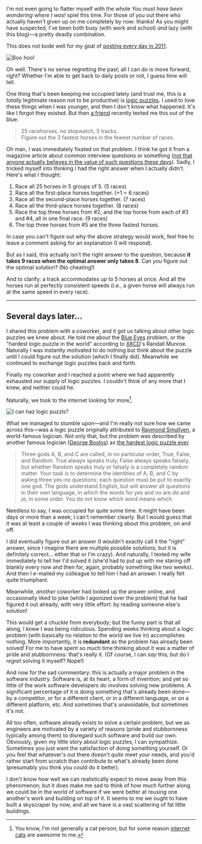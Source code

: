 I'm not even going to flatter myself with the whole *You must have been wondering where I was!* spiel this time. For those of you out there who actually haven't given up on me completely by now: thanks! As you might have suspected, I've been both busy (with work and school) *and* lazy (with this blog)—a pretty deadly combination.

This does not bode well for my goal of [posting every day in 2011](http://dailypost.wordpress.com/).

![Boo hoo!](/images/boo-hoo.jpg)

Oh well. There's no sense regretting the past; all I can do is move forward, right? Whether I'm able to get back to daily posts or not, I guess time will tell.

One thing that's been keeping me occupied lately (and trust me, this is a *totally* legitimate reason not to be productive) is [logic puzzles](http://wiki.xkcd.com/irc/Puzzles). I used to love these things when I was younger, and then I don't know what happened. It's like I forgot they existed. But then [a friend](http://evservations.blogspot.com/) recently texted me this out of the blue:

> 25 racehorses, no stopwatch, 5 tracks.  
> Figure out the 3 fastest horses in the fewest number of races.

Oh man, I was immediately fixated on that problem. I think he got it from a magazine article about common interview questions or something ([not that anyone actually believes in the value of such questions these days](http://blogs.msdn.com/b/ericlippert/archive/2011/02/14/what-would-feynman-do.aspx)). Sadly, I tricked myself into thinking I had the right answer when I actually didn't. Here's what I thought:

1. Race all 25 horses in 5 groups of 5. (5 races)
2. Race all the first-place horses together. (+1 = 6 races)
3. Race all the second-place horses together. (7 races)
4. Race all the third-place horses together. (8 races)
5. Race the top three horses from #2, and the top horse from each of #3 and #4, all in one final race. (9 races)
6. The top three horses from #5 are the three fastest horses.

In case you can't figure out why the above strategy would work, feel free to leave a comment asking for an explanation (I will respond).

But as I said, this actually isn't the right answer to the question, because **it takes 9 races when the optimal answer only takes 8**. Can *you* figure out the optimal solution? (No cheating!)

And to clarify: a track accommodates up to 5 horses at once. And all the horses run at perfectly consistent speeds (i.e., a given horse will always run at the same speed in every race).

***

Several days later...
---------------------

I shared this problem with a coworker, and it got us talking about other logic puzzles we knew about. He told me about the [Blue Eyes](http://xkcd.com/blue_eyes.html) problem, or the "hardest logic puzzle in the world" according to [XKCD](http://xkcd.com/)'s Randall Munroe. Naturally I was instantly motivated to do nothing but think about the puzzle until I could figure out the solution (which I finally did). Meanwhile we continued to exchange logic puzzles back and forth.

Finally my coworker and I reached a point where we had apparently exhausted our supply of logic puzzles. I couldn't think of any more that I knew, and neither could he.

Naturally, we took to the internet looking for more[^internet-cats].

![I can haz logic puzzls?](/images/cat-surfing-the-web.jpg)

What we managed to stumble upon—and I'm really not sure how we came across this—was a logic puzzle originally attributed to [Raymond Smullyen](http://en.wikipedia.org/wiki/Raymond_Smullyan), a world-famous logician. Not only that, but the problem was described by another famous logician ([George Boolos](http://en.wikipedia.org/wiki/George_Boolos)) as <a href="http://en.wikipedia.org/wiki/The_hardest_logic_puzzle_ever">the hardest logic puzzle ever</a>.

> Three gods A, B, and C are called, in no particular order, True, False, and Random. True always speaks truly, False always speaks falsely, but whether Random speaks truly or falsely is a completely random matter. Your task is to determine the identities of A, B, and C by asking three yes-no questions; each question must be put to exactly one god. The gods understand English, but will answer all questions in their own language, in which the words for yes and no are *da* and *ja*, in some order. You do not know which word means which.

Needless to say, I was occupied for quite some time. It might have been days or more than a week; I can't remember clearly. But I would guess that it was at least a couple of *weeks* I was thinking about this problem, on and off.

I did eventually figure out an answer (I wouldn't exactly call it the "right" answer, since I imagine there are multiple possible solutions; but it is definitely correct... either that or I'm crazy). And naturally, I texted my wife immediately to tell her I'd solved it (she'd had to put up with me staring off blankly every now and then for, again, probably something like two weeks). And then I e-mailed my colleague to tell him I had an answer. I really felt quite triumphant.

Meanwhile, *another* coworker had looked up the answer online, and occasionally liked to joke (while I agonized over the problem) that he had figured it out already, with very little effort: by reading someone else's solution!

This would get a chuckle from everybody; but the funny part is that all along, I knew I was being ridiculous. Spending weeks thinking about a logic problem (with basically no relation to the world we live in) accomplishes nothing. More importantly, it is **redundant** as the problem has already been solved! For me to have spent so much time thinking about it was a matter of pride and stubbornness: that's really it. (Of course, I can *say* this; but do I *regret* solving it myself? Nope!)

And now for the sad commentary: this is actually a major problem in the software industry. Software is, at its heart, a form of invention; and yet so little of the work software developers do involves solving new problems. A significant percentage of it is doing something that's already been done—by a competitor, or for a different client, or in a different language, or on a different platform, etc. And sometimes that's unavoidable, but sometimes it's not.

All too often, software already exists to solve a certain problem, but we as engineers are motivated by a variety of reasons (pride and stubbornness typically among them) to disregard such software and build our own. Obviously, given my little story about logic puzzles, I can sympathize. Sometimes you just want the satisfaction of doing something yourself. Or you feel that whatever's out there doesn't *quite* meet your needs, and you'd rather start from scratch than contribute to what's already been done (presumably you think you could do it better).

I don't know how well we can realistically expect to move away from this phenomenon; but it does make me sad to think of how much further along we could be in the world of software if we were better at reusing one another's work and building on top of it. It seems to me we ought to have built a skyscraper by now, and all we have is a vast scattering of fat little buildings.

[^internet-cats]: You know, I'm not generally a cat person; but for some reason [internet cats](http://www.youtube.com/watch?v=z_AbfPXTKms) are awesome to me.
